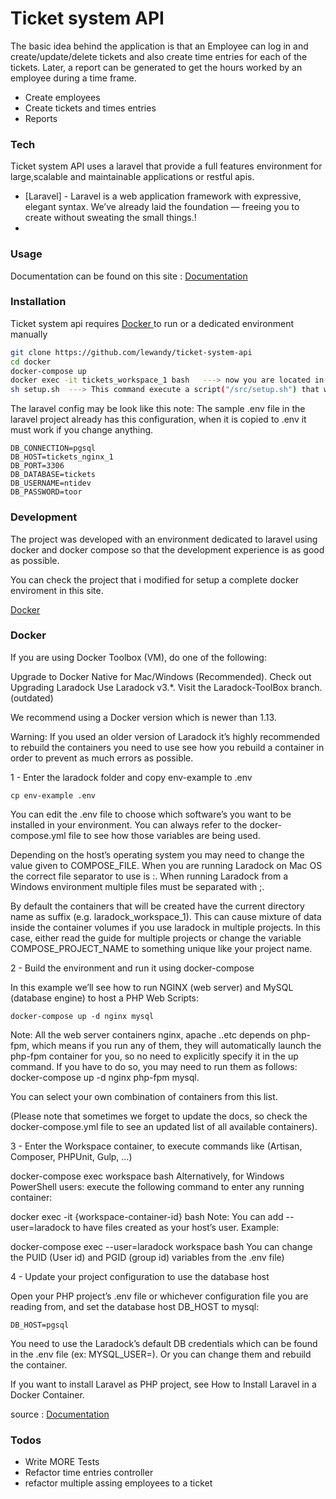 # Ticket system API

The basic idea behind the application is that an Employee can log in and create/update/delete tickets and also create time entries for each of the tickets. Later, a report can be generated to get the hours worked by an employee during a time frame.

  - Create employees
  - Create tickets and times entries
  - Reports

### Tech

Ticket system API uses a laravel that provide a full features environment for large,scalable and maintainable applications or restful apis.

* [Laravel] - Laravel is a web application framework with expressive, elegant syntax. We’ve already laid the foundation — freeing you to create without sweating the small things.!
* 


### Usage

Documentation can be found on this site : [Documentation](https://documenter.getpostman.com/view/9665338/SWE27Ku1?version=latest)

### Installation

Ticket system api requires [Docker ](https://www.docker.com/) to run or a dedicated environment manually

```sh
git clone https://github.com/lewandy/ticket-system-api
cd docker 
docker-compose up
docker exec -it tickets_workspace_1 bash   ---> now you are located in the container shell
sh setup.sh  ---> This command execute a script("/src/setup.sh") that will be setup the project
```

The laravel config may be look like this
note: The sample .env file in the laravel project already has this configuration, when it is copied to .env it must work if you change anything.

```
DB_CONNECTION=pgsql
DB_HOST=tickets_nginx_1
DB_PORT=3306
DB_DATABASE=tickets
DB_USERNAME=ntidev
DB_PASSWORD=toor
```

### Development

The project was developed with an environment dedicated to laravel using docker and docker compose so that the development experience is as good as possible.

You can check the project that i modified for setup a complete docker enviroment in this site.

[Docker ](https://laradock.io/)

### Docker

If you are using Docker Toolbox (VM), do one of the following:

Upgrade to Docker Native for Mac/Windows (Recommended). Check out Upgrading Laradock
Use Laradock v3.*. Visit the Laradock-ToolBox branch. (outdated)


We recommend using a Docker version which is newer than 1.13.



Warning: If you used an older version of Laradock it’s highly recommended to rebuild the containers you need to use see how you rebuild a container in order to prevent as much errors as possible.



1 - Enter the laradock folder and copy env-example to .env

```
cp env-example .env
```

You can edit the .env file to choose which software’s you want to be installed in your environment. You can always refer to the docker-compose.yml file to see how those variables are being used.

Depending on the host’s operating system you may need to change the value given to COMPOSE_FILE. When you are running Laradock on Mac OS the correct file separator to use is :. When running Laradock from a Windows environment multiple files must be separated with ;.

By default the containers that will be created have the current directory name as suffix (e.g. laradock_workspace_1). This can cause mixture of data inside the container volumes if you use laradock in multiple projects. In this case, either read the guide for multiple projects or change the variable COMPOSE_PROJECT_NAME to something unique like your project name.

2 - Build the environment and run it using docker-compose

In this example we’ll see how to run NGINX (web server) and MySQL (database engine) to host a PHP Web Scripts:

```
docker-compose up -d nginx mysql
```
Note: All the web server containers nginx, apache ..etc depends on php-fpm, which means if you run any of them, they will automatically launch the php-fpm container for you, so no need to explicitly specify it in the up command. If you have to do so, you may need to run them as follows: docker-compose up -d nginx php-fpm mysql.

You can select your own combination of containers from this list.

(Please note that sometimes we forget to update the docs, so check the docker-compose.yml file to see an updated list of all available containers).


3 - Enter the Workspace container, to execute commands like (Artisan, Composer, PHPUnit, Gulp, …)

docker-compose exec workspace bash
Alternatively, for Windows PowerShell users: execute the following command to enter any running container:

docker exec -it {workspace-container-id} bash
Note: You can add --user=laradock to have files created as your host’s user. Example:

docker-compose exec --user=laradock workspace bash
You can change the PUID (User id) and PGID (group id) variables from the .env file)


4 - Update your project configuration to use the database host

Open your PHP project’s .env file or whichever configuration file you are reading from, and set the database host DB_HOST to mysql:

```
DB_HOST=pgsql
```
You need to use the Laradock’s default DB credentials which can be found in the .env file (ex: MYSQL_USER=). Or you can change them and rebuild the container.

If you want to install Laravel as PHP project, see How to Install Laravel in a Docker Container.

source : [Documentation](https://laradock.io/getting-started/#2-3-usage)

### Todos

 - Write MORE Tests
 - Refactor time entries controller
 - refactor multiple assing employees to a ticket


